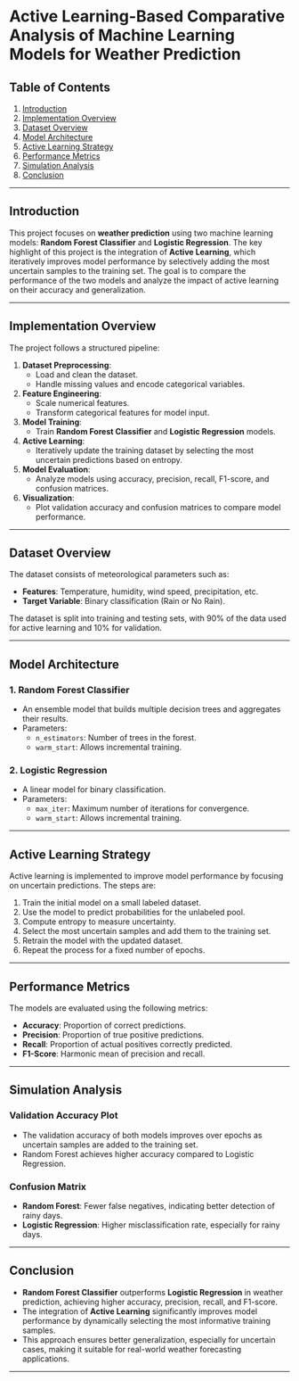# Active Learning-Based Comparative Analysis of Machine Learning Models for Weather Prediction

## Table of Contents
1. [Introduction](#introduction)
2. [Implementation Overview](#implementation-overview)
3. [Dataset Overview](#dataset-overview)
4. [Model Architecture](#model-architecture)
5. [Active Learning Strategy](#active-learning-strategy)
6. [Performance Metrics](#performance-metrics)
7. [Simulation Analysis](#simulation-analysis)
8. [Conclusion](#conclusion)

---

## <a id="introduction"></a>Introduction
This project focuses on **weather prediction** using two machine learning models: **Random Forest Classifier** and **Logistic Regression**. The key highlight of this project is the integration of **Active Learning**, which iteratively improves model performance by selectively adding the most uncertain samples to the training set. The goal is to compare the performance of the two models and analyze the impact of active learning on their accuracy and generalization.

---

## <a id="implementation-overview"></a>Implementation Overview
The project follows a structured pipeline:
1. **Dataset Preprocessing**:
   - Load and clean the dataset.
   - Handle missing values and encode categorical variables.
2. **Feature Engineering**:
   - Scale numerical features.
   - Transform categorical features for model input.
3. **Model Training**:
   - Train **Random Forest Classifier** and **Logistic Regression** models.
4. **Active Learning**:
   - Iteratively update the training dataset by selecting the most uncertain predictions based on entropy.
5. **Model Evaluation**:
   - Analyze models using accuracy, precision, recall, F1-score, and confusion matrices.
6. **Visualization**:
   - Plot validation accuracy and confusion matrices to compare model performance.

---

## <a id="dataset-overview"></a>Dataset Overview
The dataset consists of meteorological parameters such as:
- **Features**: Temperature, humidity, wind speed, precipitation, etc.
- **Target Variable**: Binary classification (Rain or No Rain).

The dataset is split into training and testing sets, with 90% of the data used for active learning and 10% for validation.

---

## <a id="model-architecture"></a>Model Architecture
### 1. Random Forest Classifier
- An ensemble model that builds multiple decision trees and aggregates their results.
- Parameters:
  - `n_estimators`: Number of trees in the forest.
  - `warm_start`: Allows incremental training.

### 2. Logistic Regression
- A linear model for binary classification.
- Parameters:
  - `max_iter`: Maximum number of iterations for convergence.
  - `warm_start`: Allows incremental training.

---

## <a id="active-learning-strategy"></a>Active Learning Strategy
Active learning is implemented to improve model performance by focusing on uncertain predictions. The steps are:
1. Train the initial model on a small labeled dataset.
2. Use the model to predict probabilities for the unlabeled pool.
3. Compute entropy to measure uncertainty.
4. Select the most uncertain samples and add them to the training set.
5. Retrain the model with the updated dataset.
6. Repeat the process for a fixed number of epochs.

---

## <a id="performance-metrics"></a>Performance Metrics
The models are evaluated using the following metrics:
- **Accuracy**: Proportion of correct predictions.
- **Precision**: Proportion of true positive predictions.
- **Recall**: Proportion of actual positives correctly predicted.
- **F1-Score**: Harmonic mean of precision and recall.

---

## <a id="simulation-analysis"></a>Simulation Analysis
### Validation Accuracy Plot
- The validation accuracy of both models improves over epochs as uncertain samples are added to the training set.
- Random Forest achieves higher accuracy compared to Logistic Regression.

### Confusion Matrix
- **Random Forest**: Fewer false negatives, indicating better detection of rainy days.
- **Logistic Regression**: Higher misclassification rate, especially for rainy days.

---

## <a id="conclusion"></a>Conclusion
- **Random Forest Classifier** outperforms **Logistic Regression** in weather prediction, achieving higher accuracy, precision, recall, and F1-score.
- The integration of **Active Learning** significantly improves model performance by dynamically selecting the most informative training samples.
- This approach ensures better generalization, especially for uncertain cases, making it suitable for real-world weather forecasting applications.

---
